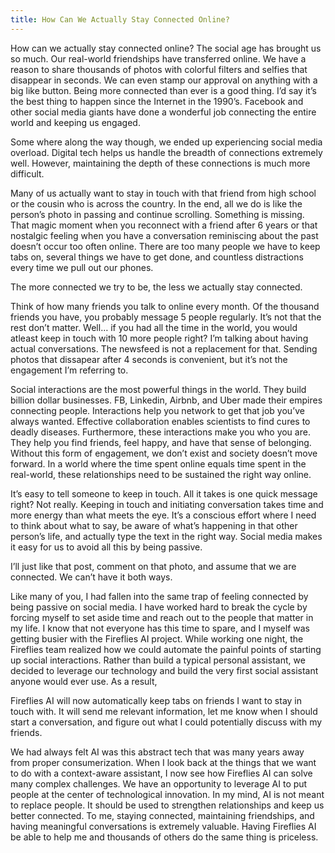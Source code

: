 ```yaml
---
title: How Can We Actually Stay Connected Online?
---
```


How can we actually stay connected online?
The social age has brought us so much. Our real-world friendships have transferred online. We have a reason to share thousands of photos with colorful filters and selfies that disappear in seconds. We can even stamp our approval on anything with a big like button. Being more connected than ever is a good thing. I’d say it’s the best thing to happen since the Internet in the 1990’s. Facebook and other social media giants have done a wonderful job connecting the entire world and keeping us engaged.

Some where along the way though, we ended up experiencing social media overload. Digital tech helps us handle the breadth of connections extremely well. However, maintaining the depth of these connections is much more difficult.

Many of us actually want to stay in touch with that friend from high school or the cousin who is across the country. In the end, all we do is like the person’s photo in passing and continue scrolling. Something is missing. That magic moment when you reconnect with a friend after 6 years or that nostalgic feeling when you have a conversation reminiscing about the past doesn’t occur too often online. There are too many people we have to keep tabs on, several things we have to get done, and countless distractions every time we pull out our phones.

The more connected we try to be, the less we actually stay connected.

Think of how many friends you talk to online every month. Of the thousand friends you have, you probably message 5 people regularly. It’s not that the rest don’t matter. Well… if you had all the time in the world, you would atleast keep in touch with 10 more people right?
I’m talking about having actual conversations. The newsfeed is not a replacement for that. Sending photos that dissapear after 4 seconds is convenient, but it’s not the engagement I’m referring to.

Social interactions are the most powerful things in the world. They build billion dollar businesses. FB, Linkedin, Airbnb, and Uber made their empires connecting people. Interactions help you network to get that job you’ve always wanted. Effective collaboration enables scientists to find cures to deadly diseases. Furthermore, these interactions make you who you are. They help you find friends, feel happy, and have that sense of belonging. Without this form of engagement, we don’t exist and society doesn’t move forward. In a world where the time spent online equals time spent in the real-world, these relationships need to be sustained the right way online.

It’s easy to tell someone to keep in touch. All it takes is one quick message right? Not really. Keeping in touch and initiating conversation takes time and more energy than what meets the eye. It’s a conscious effort where I need to think about what to say, be aware of what’s happening in that other person’s life, and actually type the text in the right way. Social media makes it easy for us to avoid all this by being passive.

I’ll just like that post, comment on that photo, and assume that we are connected. We can’t have it both ways.

Like many of you, I had fallen into the same trap of feeling connected by being passive on social media. I have worked hard to break the cycle by forcing myself to set aside time and reach out to the people that matter in my life. I know that not everyone has this time to spare, and I myself was getting busier with the Fireflies AI project. While working one night, the Fireflies team realized how we could automate the painful points of starting up social interactions. Rather than build a typical personal assistant, we decided to leverage our technology and build the very first social assistant anyone would ever use. As a result,

Fireflies AI will now automatically keep tabs on friends I want to stay in touch with. It will send me relevant information, let me know when I should start a conversation, and figure out what I could potentially discuss with my friends.

We had always felt AI was this abstract tech that was many years away from proper consumerization. When I look back at the things that we want to do with a context-aware assistant, I now see how Fireflies AI can solve many complex challenges. We have an opportunity to leverage AI to put people at the center of technological innovation. In my mind, AI is not meant to replace people. It should be used to strengthen relationships and keep us better connected. To me, staying connected, maintaining friendships, and having meaningful conversations is extremely valuable. Having Fireflies AI be able to help me and thousands of others do the same thing is priceless.

